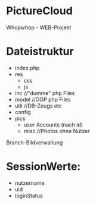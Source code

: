 # PictureCloud

Whopwhop - WEB-Projekt

# Dateistruktur

- index.php
- res
	- css
	- js
- inc 	//"dumme" php Files
- model	//OOP php Files
- util  //DB-Zeugs etc
- config
- pics
  - user Accounts (nach id)
  - misc //Photos ohne Nutzer


Branch-Bildverwaltung


# SessionWerte:

- nutzername
- uid
- loginStatus
